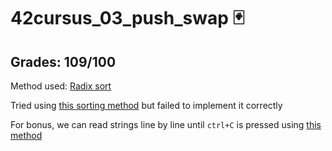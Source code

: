 # 42cursus_03_push_swap 🃏

## Grades: 109/100

Method used: [Radix sort](https://medium.com/nerd-for-tech/push-swap-tutorial-fa746e6aba1e)

Tried using [this sorting method](https://medium.com/@jamierobertdawson/push-swap-the-least-amount-of-moves-with-two-stacks-d1e76a71789a) but failed to implement it correctly

For bonus, we can read strings line by line until `ctrl+C` is pressed using [this method](https://cboard.cprogramming.com/c-programming/121561-read-strings-line-line-until-ctrlplusc-pressed.html)
